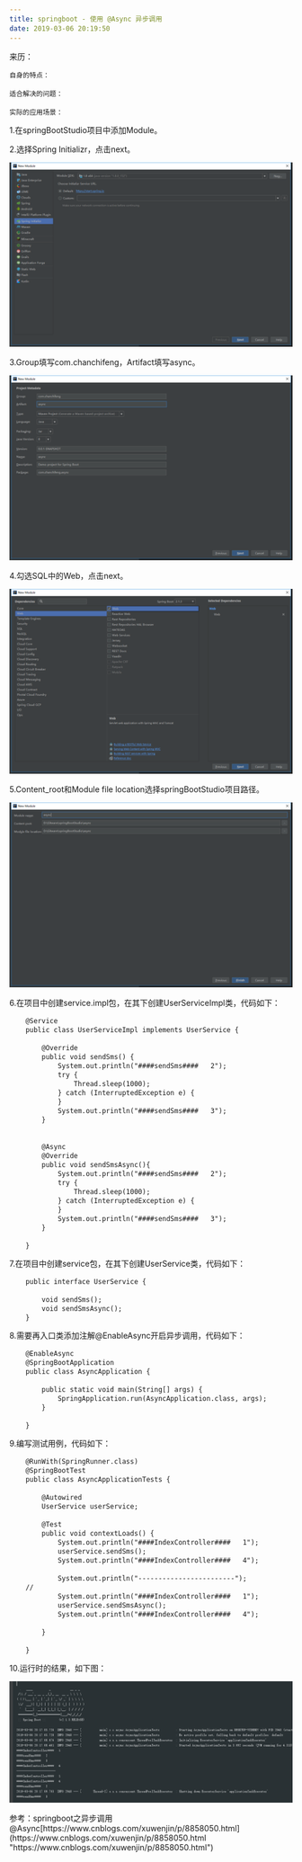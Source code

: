 ```yaml
---
title: springboot - 使用 @Async 异步调用
date: 2019-03-06 20:19:50
---
```

<div class="tip">
	来历：
				
	自身的特点：
		
	适合解决的问题：
		
	实际的应用场景：
		
</div>

1.在springBootStudio项目中添加Module。

2.选择Spring Initializr，点击next。

![](springboot-async/1.png)

3.Group填写com.chanchifeng，Artifact填写async。

![](springboot-async/2.png)

4.勾选SQL中的Web，点击next。

![](springboot-async/3.png)

5.Content_root和Module file location选择springBootStudio项目路径。

![](springboot-async/4.png)

6.在项目中创建service.impl包，在其下创建UserServiceImpl类，代码如下：

```
	@Service
	public class UserServiceImpl implements UserService {
	
	    @Override
	    public void sendSms() {
	        System.out.println("####sendSms####   2");
	        try {
	            Thread.sleep(1000);
	        } catch (InterruptedException e) {
	        }
	        System.out.println("####sendSms####   3");
	    }
	
	
	    @Async
	    @Override
	    public void sendSmsAsync(){
	        System.out.println("####sendSms####   2");
	        try {
	            Thread.sleep(1000);
	        } catch (InterruptedException e) {
	        }
	        System.out.println("####sendSms####   3");
	    }
	
	}

```

7.在项目中创建service包，在其下创建UserService类，代码如下：

```
	public interface UserService {
	
	    void sendSms();
	    void sendSmsAsync();
	}

```

8.需要再入口类添加注解@EnableAsync开启异步调用，代码如下：

```
	@EnableAsync
	@SpringBootApplication
	public class AsyncApplication {
	
	    public static void main(String[] args) {
	        SpringApplication.run(AsyncApplication.class, args);
	    }
	
	}

```

9.编写测试用例，代码如下：

```
	@RunWith(SpringRunner.class)
	@SpringBootTest
	public class AsyncApplicationTests {
	
	    @Autowired
	    UserService userService;
	
	    @Test
	    public void contextLoads() {
	        System.out.println("####IndexController####   1");
	        userService.sendSms();
	        System.out.println("####IndexController####   4");
	
	        System.out.println("------------------------");
	//
	        System.out.println("####IndexController####   1");
	        userService.sendSmsAsync();
	        System.out.println("####IndexController####   4");
	
	    }
	
	}

```
10.运行时的结果，如下图：

![](springboot-async/5.png)

<div class="tip">
	参考：springboot之异步调用@Async[https://www.cnblogs.com/xuwenjin/p/8858050.html](https://www.cnblogs.com/xuwenjin/p/8858050.html "https://www.cnblogs.com/xuwenjin/p/8858050.html")
		
</div>